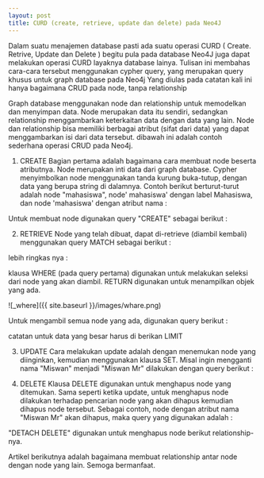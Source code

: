 ```yaml
---
layout: post
title: CURD (create, retrieve, update dan delete) pada Neo4J
---
```


Dalam suatu menajemen database pasti ada suatu operasi CURD ( Create. Retrive, Update dan Delete ) begitu pula pada database Neo4J juga dapat melakukan operasi CURD layaknya database lainya. Tulisan ini membahas cara-cara tersebut menggunakan cypher query, yang merupakan query khusus untuk graph database pada Neo4j
Yang diulas pada catatan kali ini hanya bagaimana CRUD pada node, tanpa relationship

Graph database menggunakan node dan relationship untuk memodelkan dan menyimpan data. Node merupakan data itu sendiri, sedangkan relationship menggambarkan keterkaitan data dengan data yang lain. Node dan relationship bisa memiliki berbagai atribut (sifat dari data) yang dapat menggambarkan isi dari data tersebut. dibawah ini adalah contoh sederhana operasi CRUD pada Neo4j.

1. CREATE
Bagian pertama adalah bagaimana cara membuat node beserta atributnya. Node merupakan inti data dari graph database. Cypher menyimbolkan node menggunakan tanda kurung buka-tutup, dengan data yang berupa string di dalamnya. Contoh berikut berturut-turut adalah node "mahasiswa", node' mahasiswa' dengan label Mahasiswa, dan node 'mahasiswa' dengan atribut nama :
<script src="https://gist.github.com/wanwanvm/16c3e747f604e6aeb102edaffd6ed697.js"></script>

Untuk membuat node digunakan query "CREATE" sebagai berikut :

<script src="https://gist.github.com/wanwanvm/9f80574a69de4f2ffb7a5c985fcca6c4.js"></script>


2. RETRIEVE
Node yang telah dibuat, dapat di-retrieve (diambil kembali) menggunakan query MATCH sebagai berikut :

<script src="https://gist.github.com/wanwanvm/275bbe080d77598962c96473be23e5c1.js"></script>

lebih ringkas nya :
<script src="https://gist.github.com/wanwanvm/ee6869f35105b0c5c60ded79baabd43b.js"></script>

klausa WHERE (pada query pertama) digunakan untuk melakukan seleksi dari node yang akan diambil. RETURN digunakan untuk menampilkan objek yang ada.

![_where]({{ site.baseurl }}/images/whare.png)
  

 Untuk mengambil semua node yang ada, digunakan query berikut : 

<script src="https://gist.github.com/wanwanvm/61218c38dff20c97ce897591fd3e3d75.js"></script>
 catatan untuk data yang besar harus di berikan LIMIT
  
3. UPDATE
  Cara melakukan update adalah dengan menemukan node yang diinginkan, kemudian menggunakan klausa SET. Misal ingin mengganti nama "Miswan" menjadi "Miswan Mr" dilakukan dengan query berikut :
  
  <script src="https://gist.github.com/wanwanvm/e885e26564f137735b10a4bc7cca6312.js"></script>

4. DELETE
Klausa DELETE digunakan untuk menghapus node yang ditemukan. Sama seperti ketika update, untuk menghapus node dilakukan terhadap pencarian node yang akan dihapus kemudian dihapus node tersebut. Sebagai contoh, node dengan atribut nama "Miswan Mr" akan dihapus, maka query yang digunakan adalah :
  
<script src="https://gist.github.com/wanwanvm/bb8e5e09456a58fc6c5f4ba8dd3e4bfd.js"></script>
  
"DETACH DELETE" digunakan untuk menghapus node berikut relationship-nya.


Artikel berikutnya adalah bagaimana membuat relationship antar node dengan node yang lain. Semoga bermanfaat.
